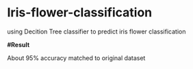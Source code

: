 # Iris-flower-classification

using Decition Tree classifier to predict iris flower classification 

**#Result**

About 95% accuracy matched to original dataset

